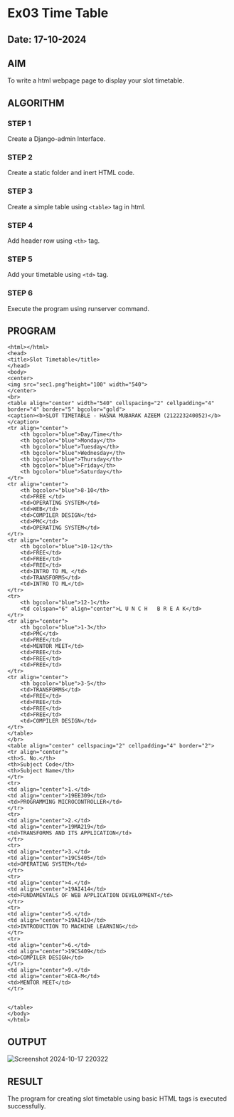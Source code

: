 # Ex03 Time Table
## Date: 17-10-2024

## AIM
To write a html webpage page to display your slot timetable.

## ALGORITHM
### STEP 1
Create a Django-admin Interface.

### STEP 2
Create a static folder and inert HTML code.

### STEP 3
Create a simple table using ```<table>``` tag in html.

### STEP 4
Add header row using ```<th>``` tag.

### STEP 5
Add your timetable using ```<td>``` tag.

### STEP 6
Execute the program using runserver command.

## PROGRAM
```
<html></html>
<head>
<title>Slot Timetable</title>
</head>
<body>
<center>
<img src="sec1.png"height="100" width="540">
</center>
<br>
<table align="center" width="540" cellspacing="2" cellpadding="4" border="4" border="5" bgcolor="gold">
<caption><b>SLOT TIMETABLE - HASNA MUBARAK AZEEM (212223240052)</b></caption>
<tr align="center">
	<th bgcolor="blue">Day/Time</th>
	<th bgcolor="blue">Monday</th>
	<th bgcolor="blue">Tuesday</th>
	<th bgcolor="blue">Wednesday</th>
	<th bgcolor="blue">Thursday</th>
	<th bgcolor="blue">Friday</th>
    <th bgcolor="blue">Saturday</th>
</tr>
<tr align="center">
	<th bgcolor="blue">8-10</th>
	<td>FREE </td>
	<td>OPERATING SYSTEM</td>
	<td>WEB</td>
	<td>COMPILER DESIGN</td>
	<td>PMC</td>
    <td>OPERATING SYSTEM</td>
</tr>
<tr align="center">
	<th bgcolor="blue">10-12</th>
	<td>FREE</td>
	<td>FREE</td>
	<td>FREE</td>
	<td>INTRO TO ML </td>
	<td>TRANSFORMS</td>
    <td>INTRO TO ML</td>
</tr>
<tr>
	<th bgcolor="blue">12-1</th>
	<td colspan="6" align="center">L U N C H   B R E A K</td>
</tr>
<tr align="center">
	<th bgcolor="blue">1-3</th>
	<td>PMC</td>
	<td>FREE</td>
	<td>MENTOR MEET</td>
	<td>FREE</td>
	<td>FREE</td>
    <td>FREE</td>
</tr>
<tr align="center">
	<th bgcolor="blue">3-5</th>
	<td>TRANSFORMS</td>
	<td>FREE</td>
	<td>FREE</td>
	<td>FREE</td>
	<td>FREE</td>
    <td>COMPILER DESIGN</td>
</tr>
</table>
</br>
<table align="center" cellspacing="2" cellpadding="4" border="2">
<tr align="center">
<th>S. No.</th>
<th>Subject Code</th>
<th>Subject Name</th>
</tr>
<tr>
<td align="center">1.</td>
<td align="center">19EE309</td>
<td>PROGRAMMING MICROCONTROLLER</td>
</tr>
<tr>
<td align="center">2.</td>
<td align="center">19MA219</td>
<td>TRANSFORMS AND ITS APPLICATION</td>
</tr>
<tr>
<td align="center">3.</td>
<td align="center">19CS405</td>
<td>OPERATING SYSTEM</td>
</tr>
<tr>
<td align="center">4.</td>
<td align="center">19AI414</td>
<td>FUNDAMENTALS OF WEB APPLICATION DEVELOPMENT</td>
</tr>
<tr>
<td align="center">5.</td>
<td align="center">19AI410</td>
<td>INTRODUCTION TO MACHINE LEARNING</td>
</tr>
<tr>
<td align="center">6.</td>
<td align="center">19CS409</td>
<td>COMPILER DESIGN</td>
</tr>
<td align="center">9.</td>
<td align="center">ECA-M</td>
<td>MENTOR MEET</td>
</tr>


</table>
</body>
</html>
```

## OUTPUT
![Screenshot 2024-10-17 220322](https://github.com/user-attachments/assets/c0fdf97d-98ee-475f-b2a4-54e541435c05)

## RESULT
The program for creating slot timetable using basic HTML tags is executed successfully.

